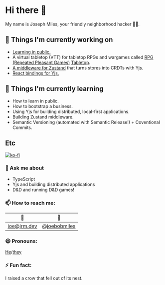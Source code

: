 # Hi there 👋

My name is Joseph Miles, your friendly neighborhood hacker 👨‍💻.

## 🔭 Things I'm currently working on

 - [Learning in public.](https://jrm.dev)
 - A virtual tabletop (VTT) for tabletop RPGs and wargames called [RPG (Repeated Pleasant Games)](/repeated-pleasant-games) [Tabletop](/repeated-pleasant-games/tabletop).
 - [A middleware for Zustand](/joebobmiles/zustand-middleware-yjs) that turns stores into CRDTs with Yjs.
 - [React bindings for Yjs.](/joebobmiles/y-react)
 
## 🌱 Things I'm currently learning

 - How to learn in public.
 - How to bootstrap a business.
 - Using Yjs for building distributed, local-first applications.
 - Building Zustand middleware.
 - Semantic Versioning (automated with Semantic Release!) + Coventional Commits.
 
## Etc

[![ko-fi](https://ko-fi.com/img/githubbutton_sm.svg)](https://ko-fi.com/R6R837P7O)

### 💬 Ask me about

 - TypeScript
 - Yjs and building distributed applications
 - D&D and running D&D games!
 
### 📫 How to reach me:

| 📧 | 🐤 |
|:-:|:-:|
| joe@jrm.dev | [@joebobmiles](https://twitter.com/@joebobmiles) |

### 😄 Pronouns:

[He](https://pronoun.is/he)/[they](https://pronoun.is/they)

### ⚡ Fun fact:

I raised a crow that fell out of its nest.
